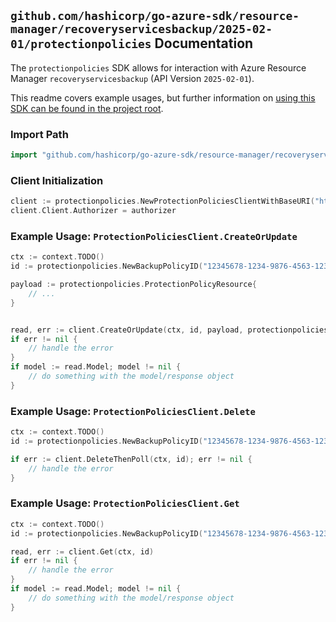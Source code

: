 
## `github.com/hashicorp/go-azure-sdk/resource-manager/recoveryservicesbackup/2025-02-01/protectionpolicies` Documentation

The `protectionpolicies` SDK allows for interaction with Azure Resource Manager `recoveryservicesbackup` (API Version `2025-02-01`).

This readme covers example usages, but further information on [using this SDK can be found in the project root](https://github.com/hashicorp/go-azure-sdk/tree/main/docs).

### Import Path

```go
import "github.com/hashicorp/go-azure-sdk/resource-manager/recoveryservicesbackup/2025-02-01/protectionpolicies"
```


### Client Initialization

```go
client := protectionpolicies.NewProtectionPoliciesClientWithBaseURI("https://management.azure.com")
client.Client.Authorizer = authorizer
```


### Example Usage: `ProtectionPoliciesClient.CreateOrUpdate`

```go
ctx := context.TODO()
id := protectionpolicies.NewBackupPolicyID("12345678-1234-9876-4563-123456789012", "example-resource-group", "vaultName", "backupPolicyName")

payload := protectionpolicies.ProtectionPolicyResource{
	// ...
}


read, err := client.CreateOrUpdate(ctx, id, payload, protectionpolicies.DefaultCreateOrUpdateOperationOptions())
if err != nil {
	// handle the error
}
if model := read.Model; model != nil {
	// do something with the model/response object
}
```


### Example Usage: `ProtectionPoliciesClient.Delete`

```go
ctx := context.TODO()
id := protectionpolicies.NewBackupPolicyID("12345678-1234-9876-4563-123456789012", "example-resource-group", "vaultName", "backupPolicyName")

if err := client.DeleteThenPoll(ctx, id); err != nil {
	// handle the error
}
```


### Example Usage: `ProtectionPoliciesClient.Get`

```go
ctx := context.TODO()
id := protectionpolicies.NewBackupPolicyID("12345678-1234-9876-4563-123456789012", "example-resource-group", "vaultName", "backupPolicyName")

read, err := client.Get(ctx, id)
if err != nil {
	// handle the error
}
if model := read.Model; model != nil {
	// do something with the model/response object
}
```
